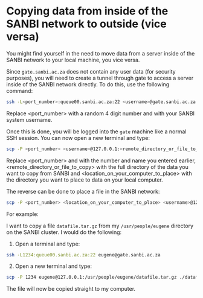 # Copying data from inside of the SANBI network to outside (vice versa)

You might find yourself in the need to move data from a server inside of the SANBI network to your local machine, you vice versa.

Since `gate.sanbi.ac.za` does not contain any user data (for security purposes), you will need to create a tunnel through gate to access a server inside of the SANBI network directly. To do this, use the following command:

```bash
ssh -L<port_number>:queue00.sanbi.ac.za:22 <username>@gate.sanbi.ac.za
```
Replace <port_number> with a random 4 digit number and <username> with your SANBI system username.

Once this is done, you will be logged into the `gate` machine like a normal SSH session. You can now open a new terminal and type:

```bash
scp -P <port_number> <username>@127.0.0.1:<remote_directory_or_file_to_copy> <location_on_your_computer_to_place>
```
Replace <port_number> and <username> with the number and name you entered earlier, <remote_directory_or_file_to_copy> with the full directory of the data you want to copy from SANBI and <location_on_your_computer_to_place> with the directory you want to place to data on your local computer.

The reverse can be done to place a file in the SANBI network:

```bash
scp -P <port_number> <location_on_your_computer_to_place> <username>@127.0.0.1:<remote_directory_or_file_to_copy>
````

For example:

I want to copy a file `datafile.tar.gz` from my `/usr/people/eugene` directory on the SANBI cluster. I would do the following:

1. Open a terminal and type:

```bash
ssh -L1234:queue00.sanbi.ac.za:22 eugene@gate.sanbi.ac.za
```

2. Open a new terminal and type:

```bash
scp -P 1234 eugene@127.0.0.1:/usr/people/eugene/datafile.tar.gz ./datafile.tar.gz
```
The file will now be copied straight to my computer.
